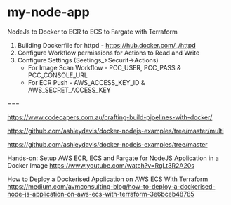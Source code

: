 # my-node-app
NodeJs to Docker to ECR to ECS to Fargate with Terraform

1. Building Dockerfile for httpd - https://hub.docker.com/_/httpd
2. Configure Workflow permissions for Actions to Read and Write
3. Configure Settings (Seetings_>Securit->Actions)
    - For Image Scan Workflow - PCC_USER, PCC_PASS & PCC_CONSOLE_URL
    - For ECR Push - AWS_ACCESS_KEY_ID & AWS_SECRET_ACCESS_KEY


===

https://www.codecapers.com.au/crafting-build-pipelines-with-docker/

https://github.com/ashleydavis/docker-nodejs-examples/tree/master/multi

https://github.com/ashleydavis/docker-nodejs-examples/tree/master

Hands-on: Setup AWS ECR, ECS and Fargate for NodeJS Application in a Docker Image
https://www.youtube.com/watch?v=RgLt3R2A20s

How to Deploy a Dockerised Application on AWS ECS With Terraform
https://medium.com/avmconsulting-blog/how-to-deploy-a-dockerised-node-js-application-on-aws-ecs-with-terraform-3e6bceb48785